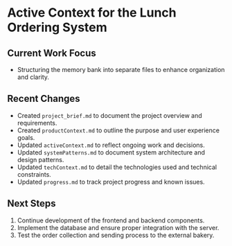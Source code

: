 # Active Context for the Lunch Ordering System

## Current Work Focus
- Structuring the memory bank into separate files to enhance organization and clarity.

## Recent Changes
- Created `project_brief.md` to document the project overview and requirements.
- Created `productContext.md` to outline the purpose and user experience goals.
- Updated `activeContext.md` to reflect ongoing work and decisions.
- Updated `systemPatterns.md` to document system architecture and design patterns.
- Updated `techContext.md` to detail the technologies used and technical constraints.
- Updated `progress.md` to track project progress and known issues.

## Next Steps
1. Continue development of the frontend and backend components.
2. Implement the database and ensure proper integration with the server.
3. Test the order collection and sending process to the external bakery.

